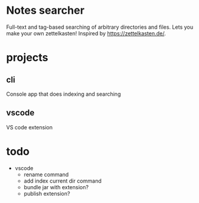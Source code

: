 # Notes searcher

Full-text and tag-based searching of arbitrary directories and files.
Lets you make your own zettelkasten! Inspired by https://zettelkasten.de/.


# projects

## cli

Console app that does indexing and searching

## vscode

VS code extension


# todo
- vscode
    - rename command
    - add index current dir command
    - bundle jar with extension?
    - publish extension?
